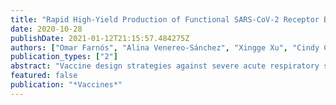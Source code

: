 ```yaml
---
title: "Rapid High-Yield Production of Functional SARS-CoV-2 Receptor Binding Domain by Viral and Non-Viral Transient Expression for Pre-Clinical Evaluation"
date: 2020-10-28
publishDate: 2021-01-12T21:15:57.484275Z
authors: ["Omar Farnós", "Alina Venereo-Sánchez", "Xingge Xu", "Cindy Chan", "Shantoshini Dash", "Hanan Chaabane", "Janelle Sauvageau", "Fouad Brahimi", "Uri Saragovi", "Denis Leclerc", "Amine A. Kamen"]
publication_types: ["2"]
abstract: "Vaccine design strategies against severe acute respiratory syndrome coronavirus 2 (SARS-CoV-2) are focused on the Spike protein or its subunits as the main antigen target of neutralizing antibodies. In this work, we propose rapid production methods of an extended segment of the Spike Receptor Binding Domain (RBD) in HEK293SF cells cultured in suspension, in serum-free media, as a major component of a COVID-19 subunit vaccine under development. The expression of RBD, engineered with a sortase-recognition motif for protein-based carrier coupling, was achieved at high yields by plasmid transient transfection or human type-5-adenoviral infection of the cells, in a period of only two and three weeks, respectively. Both production methods were evaluated in 3L-controlled bioreactors with upstream and downstream bioprocess improvements, resulting in a product recovery with over 95% purity. Adenoviral infection led to over 100 µg/mL of RBD in culture supernatants, which was around 7-fold higher than levels obtained in transfected cultures. The monosaccharide and sialic acid content was similar in the RBD protein from the two production approaches. It also exhibited a proper conformational structure as recognized by monoclonal antibodies directed against key native Spike epitopes. Efficient direct binding to ACE2 was also demonstrated at similar levels in RBD obtained from both methods and from different production lots. Overall, we provide bioprocess-related data for the rapid, scalable manufacturing of low cost RBD based vaccines against SARS-CoV-2, with the added value of making a functional antigen available to support further research on uncovering mechanisms of virus binding and entry as well as screening for potential COVID-19 therapeutics."
featured: false
publication: "*Vaccines*"
---
```


